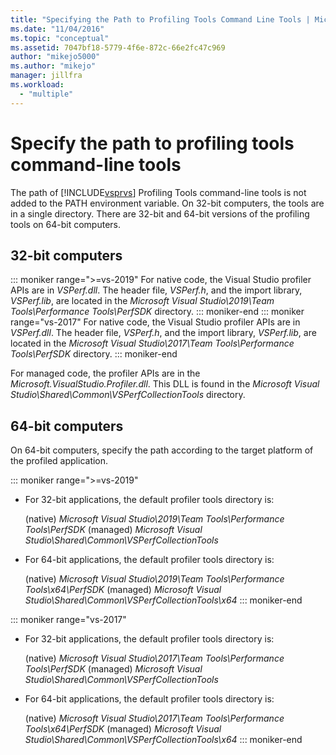 ```yaml
---
title: "Specifying the Path to Profiling Tools Command Line Tools | Microsoft Docs"
ms.date: "11/04/2016"
ms.topic: "conceptual"
ms.assetid: 7047bf18-5779-4f6e-872c-66e2fc47c969
author: "mikejo5000"
ms.author: "mikejo"
manager: jillfra
ms.workload:
  - "multiple"
---
```

# Specify the path to profiling tools command-line tools

The path of [!INCLUDE[vsprvs](../code-quality/includes/vsprvs_md.md)] Profiling Tools command-line tools is not added to the PATH environment variable. On 32-bit computers, the tools are in a single directory. There are 32-bit and 64-bit versions of the profiling tools on 64-bit computers.

## 32-bit computers
::: moniker range=">=vs-2019"
 For native code, the Visual Studio profiler APIs are in *VSPerf.dll*. The header file, *VSPerf.h*, and the import library, *VSPerf.lib*, are located in the *Microsoft Visual Studio\2019\Team Tools\Performance Tools\PerfSDK* directory.
::: moniker-end
::: moniker range="vs-2017"
 For native code, the Visual Studio profiler APIs are in *VSPerf.dll*. The header file, *VSPerf.h*, and the import library, *VSPerf.lib*, are located in the *Microsoft Visual Studio\2017\Team Tools\Performance Tools\PerfSDK* directory.
::: moniker-end

 For managed code, the profiler APIs are in the *Microsoft.VisualStudio.Profiler.dll*. This DLL is found in the *Microsoft Visual Studio\Shared\Common\VSPerfCollectionTools* directory.

## 64-bit computers

On 64-bit computers, specify the path according to the target platform of the profiled application.

::: moniker range=">=vs-2019"
-   For 32-bit applications, the default profiler tools directory is:

     (native) *Microsoft Visual Studio\2019\Team Tools\Performance Tools\PerfSDK*
     (managed) *Microsoft Visual Studio\Shared\Common\VSPerfCollectionTools*

-   For 64-bit applications, the default profiler tools directory is:

     (native) *Microsoft Visual Studio\2019\Team Tools\Performance Tools\x64\PerfSDK*
     (managed) *Microsoft Visual Studio\Shared\Common\VSPerfCollectionTools\x64*
::: moniker-end

::: moniker range="vs-2017"
-   For 32-bit applications, the default profiler tools directory is:

     (native) *Microsoft Visual Studio\2017\Team Tools\Performance Tools\PerfSDK*
     (managed) *Microsoft Visual Studio\Shared\Common\VSPerfCollectionTools*

-   For 64-bit applications, the default profiler tools directory is:

     (native) *Microsoft Visual Studio\2017\Team Tools\Performance Tools\x64\PerfSDK*
     (managed) *Microsoft Visual Studio\Shared\Common\VSPerfCollectionTools\x64*
::: moniker-end